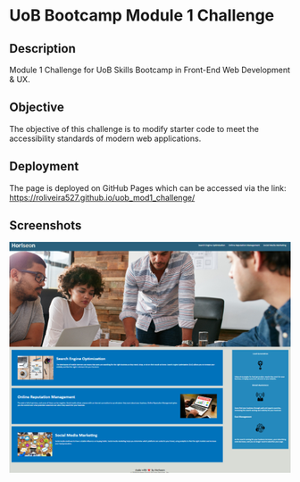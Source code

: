 # UoB Bootcamp Module 1 Challenge

## Description

Module 1 Challenge for UoB Skills Bootcamp in Front-End Web Development &amp; UX.

## Objective

The objective of this challenge is to modify starter code to meet the accessibility standards of modern web applications.

## Deployment

The page is deployed on GitHub Pages which can be accessed via the link: https://roliveira527.github.io/uob_mod1_challenge/

## Screenshots

![Screenshot of webpage](assets/images/mod1_screenshot.png)